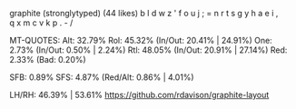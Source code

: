 graphite (stronglytyped) (44 likes)
  b l d w z  ' f o u j ; =
  n r t s g  y h a e i ,  
  q x m c v  k p . - /    

MT-QUOTES:
  Alt: 32.79%
  Rol: 45.32%   (In/Out: 20.41% | 24.91%)
  One:  2.73%   (In/Out:  0.50% |  2.24%)
  Rtl: 48.05%   (In/Out: 20.91% | 27.14%)
  Red:  2.33%   (Bad:     0.20%)

  SFB: 0.89%
  SFS: 4.87%    (Red/Alt: 0.86% | 4.01%)

  LH/RH: 46.39% | 53.61%
  https://github.com/rdavison/graphite-layout
  